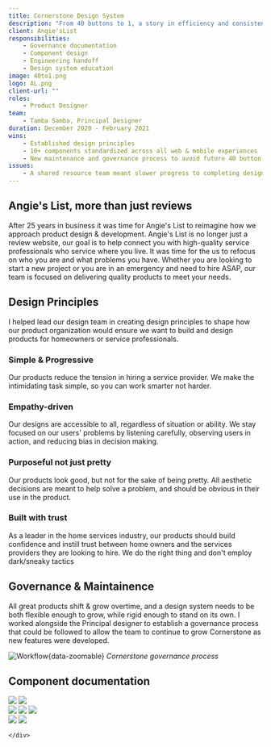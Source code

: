 ```yaml
---
title: Cornerstone Design System
description: "From 40 buttons to 1, a story in efficiency and consistency"
client: Angie'sList 
responsibilities:
    - Governance documentation
    - Component design
    - Engineering handoff
    - Design system education
image: 40to1.png
logo: AL.png
client-url: ""
roles: 
    - Product Designer
team: 
    - Tamba Samba, Principal Designer
duration: December 2020 - February 2021
wins: 
    - Established design principles
    - 10+ components standardized across all web & mobile experiences
    - New maintenance and governance process to avoid future 40 button scenarios
issues:
    - A shared resource team meant slower progress to completing design system goals
---
```

<section>

## Angie's List, more than just reviews
After 25 years in business it was time for Angie's List to reimagine how we approach product design & development. Angie's List is no longer just a review website, our goal is to help connect you with high-quality service professionals who service where you live. It was time for the us to refocus on who you are and what problems you have. Whether you are looking to start a new project or you are in an emergency and need to hire ASAP, our team is focused on delivering quality products to meet your needs.
</section>
<section>

## Design Principles
I helped lead our design team in creating design principles to shape how our product organization would ensure we want to build and design products for homeowners or service professionals.
<div class="principles">
    <div class="principle">
        <h3>Simple & Progressive</h3>
        <span>Our products reduce the tension in hiring a service provider. We make the intimidating task simple, so you can work smarter not harder.</span>
    </div>
    <div class="principle">
        <h3>Empathy-driven</h3>
        <span>Our designs are accessible to all, regardless of situation or ability. We stay focused on our users' problems by listening carefully, observing users in action, and reducing bias in decision making.</span>
    </div>
    <div class="principle">
        <h3>Purposeful not just pretty</h3>
        <span>Our products look good, but not for the sake of being pretty. All aesthetic decisions are meant to help solve a problem, and should be obvious in their use in the product.</span>
    </div>
    <div class="principle">
        <h3>Built with trust</h3>
        <span>As a leader in the home services industry, our products should build confidence and instill trust between home owners and the services providers they are looking to hire. We do the right thing and don't employ dark/sneaky tactics</span>
    </div>
</div>
</section>
<section>

## Governance & Maintainence
All great products shift & grow overtime, and a design system needs to be both flexible enough to grow, while rigid enough to stand on its own. I worked alongside the Principal designer to establish a governance process that could be followed to allow the team to continue to grow Cornerstone as new features were developed.

![Workflow](/assets/projects/angie'slist/workflow.png){data-zoomable}
*Cornerstone governance process*
</section>
<section>

## Component documentation
<div class="image-grid">
    <div class="column">
        <img src="/assets/projects/angie'slist/Font&Type.png" data-zoomable />
        <img src="/assets/projects/angie'slist/Spacing.png" data-zoomable />
    </div>
    <div class="column">
        <img src="/assets/projects/angie'slist/Button-Audit.png" data-zoomable />
        <img src="/assets/projects/angie'slist/Buttons.png" data-zoomable />
        <img src="/assets/projects/angie'slist/Inputs.png" data-zoomable />
    </div>
    <div class="column">
        <img src="/assets/projects/angie'slist/Links.png" data-zoomable />
        <img src="/assets/projects/angie'slist/Toggles.png" data-zoomable />
        
    </div>
</div>
</section>
